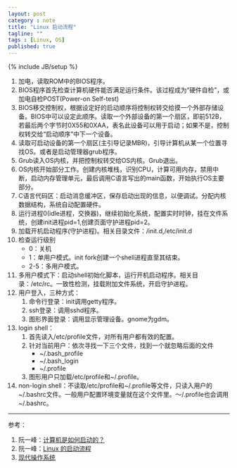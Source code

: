 ```yaml
---
layout: post
category : note
title: "Linux 启动流程"
tagline: ""
tags : [Linux, OS]
published: true
---
```

{% include JB/setup %}

1. 加电，读取ROM中的BIOS程序。
2. BIOS程序首先检查计算机硬件能否满足运行条件。该过程成为“硬件自检”，或加电自检POST(Power-on Self-test)
3. BIOS移交控制权，根据设定好的启动顺序将控制权转交给摸一个外部存储设备。BIOS中可以设定此顺序。读取一个外部设备的第一个扇区，即前512B，若最后两个字节时0X55和0XAA，表名此设备可以用于启动；如果不是，控制权转交给“启动顺序”中下一个设备。
4. 读取可启动设备的第一个扇区(主引导记录MBR)，引导计算机从某一个位置寻找OS。或者是启动管理器grub程序。
5. Grub读入OS内核，并把控制权转交给OS内核。Grub退出。
6. OS内核开始部分工作。创建内核堆栈，识别CPU，计算可用内存，禁用中断，启动内存管理单元，最后调用C语言写出的main函数，开始执行OS主要部分。
7. C语言代码区：启动消息缓冲区，保存启动出现的信息，以便调试。分配内核数据结构，系统自动配置硬件。
8. 运行进程0(idle进程，交换器)，继续初始化系统，配置实时时钟，挂在文件系统，创建init进程pid=1,创建页面守护进程pid=2。
9. 加载开机启动程序(守护进程)。相关目录文件：/init.d,/etc/init.d
10. 检查运行级别
    - 0：关机
    - 1：单用户模式。init fork创建一个shell进程直至其结束。
    - 2-5：多用户模式。
11. 多用户模式下：启动shell初始化脚本，运行开机启动程序。相关目录：/etc/rc。一致性检测，挂载附加文件系统，开启守护进程。
12. 用户登入，三种方式：
    1. 命令行登录：init调用getty程序。
    2. ssh登录：调用sshd程序。
    3. 图形界面登录：调用显示管理设备。gnome为gdm。
13. login shell：
    1. 首先读入/etc/profile文件，对所有用户都有效的配置。
    2. 针对当前用户：依次寻找一下三个文件，找到一个就忽略后面的文件
        - ~/.bash_profile
        - ~/.bash_login
        - ~/.profile
    3. 图形用户只加载/etc/profile和~/.profile。
14. non-login shell：不读取/etc/profile和~/.profile等文件，只读入用户的~/.bashrc文件。一般用户配置环境变量就在这个文件里。～/.profile也会调用~/.bashrc。


---------------------

参考：

1. 阮一峰：[计算机是如何启动的？](http://www.ruanyifeng.com/blog/2013/02/booting.html)
2. 阮一峰：[Linux 的启动流程](http://www.ruanyifeng.com/blog/2013/08/linux_boot_process.html)
3. [现代操作系统](http://book.douban.com/subject/3852290/)
